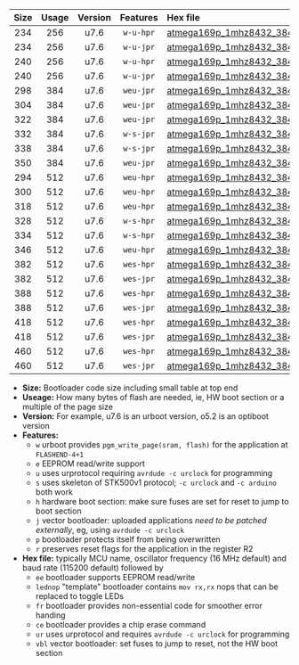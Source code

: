 |Size|Usage|Version|Features|Hex file|
|:-:|:-:|:-:|:-:|:--|
|234|256|u7.6|`w-u-hpr`|[atmega169p_1mhz8432_38400bps_ur.hex](https://raw.githubusercontent.com/stefanrueger/urboot/main//atmega169p_1mhz8432_38400bps_ur.hex)|
|234|256|u7.6|`w-u-jpr`|[atmega169p_1mhz8432_38400bps_ur_vbl.hex](https://raw.githubusercontent.com/stefanrueger/urboot/main//atmega169p_1mhz8432_38400bps_ur_vbl.hex)|
|240|256|u7.6|`w-u-hpr`|[atmega169p_1mhz8432_38400bps_lednop_ur.hex](https://raw.githubusercontent.com/stefanrueger/urboot/main//atmega169p_1mhz8432_38400bps_lednop_ur.hex)|
|240|256|u7.6|`w-u-jpr`|[atmega169p_1mhz8432_38400bps_lednop_ur_vbl.hex](https://raw.githubusercontent.com/stefanrueger/urboot/main//atmega169p_1mhz8432_38400bps_lednop_ur_vbl.hex)|
|298|384|u7.6|`weu-jpr`|[atmega169p_1mhz8432_38400bps_ee_ur_vbl.hex](https://raw.githubusercontent.com/stefanrueger/urboot/main//atmega169p_1mhz8432_38400bps_ee_ur_vbl.hex)|
|304|384|u7.6|`weu-jpr`|[atmega169p_1mhz8432_38400bps_ee_lednop_ur_vbl.hex](https://raw.githubusercontent.com/stefanrueger/urboot/main//atmega169p_1mhz8432_38400bps_ee_lednop_ur_vbl.hex)|
|322|384|u7.6|`weu-jpr`|[atmega169p_1mhz8432_38400bps_ee_lednop_fr_ur_vbl.hex](https://raw.githubusercontent.com/stefanrueger/urboot/main//atmega169p_1mhz8432_38400bps_ee_lednop_fr_ur_vbl.hex)|
|332|384|u7.6|`w-s-jpr`|[atmega169p_1mhz8432_38400bps_vbl.hex](https://raw.githubusercontent.com/stefanrueger/urboot/main//atmega169p_1mhz8432_38400bps_vbl.hex)|
|338|384|u7.6|`w-s-jpr`|[atmega169p_1mhz8432_38400bps_lednop_vbl.hex](https://raw.githubusercontent.com/stefanrueger/urboot/main//atmega169p_1mhz8432_38400bps_lednop_vbl.hex)|
|350|384|u7.6|`weu-jpr`|[atmega169p_1mhz8432_38400bps_ee_lednop_fr_ce_ur_vbl.hex](https://raw.githubusercontent.com/stefanrueger/urboot/main//atmega169p_1mhz8432_38400bps_ee_lednop_fr_ce_ur_vbl.hex)|
|294|512|u7.6|`weu-hpr`|[atmega169p_1mhz8432_38400bps_ee_ur.hex](https://raw.githubusercontent.com/stefanrueger/urboot/main//atmega169p_1mhz8432_38400bps_ee_ur.hex)|
|300|512|u7.6|`weu-hpr`|[atmega169p_1mhz8432_38400bps_ee_lednop_ur.hex](https://raw.githubusercontent.com/stefanrueger/urboot/main//atmega169p_1mhz8432_38400bps_ee_lednop_ur.hex)|
|318|512|u7.6|`weu-hpr`|[atmega169p_1mhz8432_38400bps_ee_lednop_fr_ur.hex](https://raw.githubusercontent.com/stefanrueger/urboot/main//atmega169p_1mhz8432_38400bps_ee_lednop_fr_ur.hex)|
|328|512|u7.6|`w-s-hpr`|[atmega169p_1mhz8432_38400bps.hex](https://raw.githubusercontent.com/stefanrueger/urboot/main//atmega169p_1mhz8432_38400bps.hex)|
|334|512|u7.6|`w-s-hpr`|[atmega169p_1mhz8432_38400bps_lednop.hex](https://raw.githubusercontent.com/stefanrueger/urboot/main//atmega169p_1mhz8432_38400bps_lednop.hex)|
|346|512|u7.6|`weu-hpr`|[atmega169p_1mhz8432_38400bps_ee_lednop_fr_ce_ur.hex](https://raw.githubusercontent.com/stefanrueger/urboot/main//atmega169p_1mhz8432_38400bps_ee_lednop_fr_ce_ur.hex)|
|382|512|u7.6|`wes-hpr`|[atmega169p_1mhz8432_38400bps_ee.hex](https://raw.githubusercontent.com/stefanrueger/urboot/main//atmega169p_1mhz8432_38400bps_ee.hex)|
|382|512|u7.6|`wes-jpr`|[atmega169p_1mhz8432_38400bps_ee_vbl.hex](https://raw.githubusercontent.com/stefanrueger/urboot/main//atmega169p_1mhz8432_38400bps_ee_vbl.hex)|
|388|512|u7.6|`wes-hpr`|[atmega169p_1mhz8432_38400bps_ee_lednop.hex](https://raw.githubusercontent.com/stefanrueger/urboot/main//atmega169p_1mhz8432_38400bps_ee_lednop.hex)|
|388|512|u7.6|`wes-jpr`|[atmega169p_1mhz8432_38400bps_ee_lednop_vbl.hex](https://raw.githubusercontent.com/stefanrueger/urboot/main//atmega169p_1mhz8432_38400bps_ee_lednop_vbl.hex)|
|418|512|u7.6|`wes-hpr`|[atmega169p_1mhz8432_38400bps_ee_lednop_fr.hex](https://raw.githubusercontent.com/stefanrueger/urboot/main//atmega169p_1mhz8432_38400bps_ee_lednop_fr.hex)|
|418|512|u7.6|`wes-jpr`|[atmega169p_1mhz8432_38400bps_ee_lednop_fr_vbl.hex](https://raw.githubusercontent.com/stefanrueger/urboot/main//atmega169p_1mhz8432_38400bps_ee_lednop_fr_vbl.hex)|
|460|512|u7.6|`wes-hpr`|[atmega169p_1mhz8432_38400bps_ee_lednop_fr_ce.hex](https://raw.githubusercontent.com/stefanrueger/urboot/main//atmega169p_1mhz8432_38400bps_ee_lednop_fr_ce.hex)|
|460|512|u7.6|`wes-jpr`|[atmega169p_1mhz8432_38400bps_ee_lednop_fr_ce_vbl.hex](https://raw.githubusercontent.com/stefanrueger/urboot/main//atmega169p_1mhz8432_38400bps_ee_lednop_fr_ce_vbl.hex)|

- **Size:** Bootloader code size including small table at top end
- **Useage:** How many bytes of flash are needed, ie, HW boot section or a multiple of the page size
- **Version:** For example, u7.6 is an urboot version, o5.2 is an optiboot version
- **Features:**
  + `w` urboot provides `pgm_write_page(sram, flash)` for the application at `FLASHEND-4+1`
  + `e` EEPROM read/write support
  + `u` uses urprotocol requiring `avrdude -c urclock` for programming
  + `s` uses skeleton of STK500v1 protocol; `-c urclock` and `-c arduino` both work
  + `h` hardware boot section: make sure fuses are set for reset to jump to boot section
  + `j` vector bootloader: uploaded applications *need to be patched externally*, eg, using `avrdude -c urclock`
  + `p` bootloader protects itself from being overwritten
  + `r` preserves reset flags for the application in the register R2
- **Hex file:** typically MCU name, oscillator frequency (16 MHz default) and baud rate (115200 default) followed by
  + `ee` bootloader supports EEPROM read/write
  + `lednop` "template" bootloader contains `mov rx,rx` nops that can be replaced to toggle LEDs
  + `fr` bootloader provides non-essential code for smoother error handing
  + `ce` bootloader provides a chip erase command
  + `ur` uses urprotocol and requires `avrdude -c urclock` for programming
  + `vbl` vector bootloader: set fuses to jump to reset, not the HW boot section
